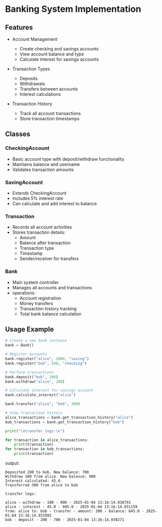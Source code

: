 # Banking System Implementation

## Features

- Account Management
  - Create checking and savings accounts
  - View account balance and type
  - Calculate interest for savings accounts

- Transaction Types
  - Deposits
  - Withdrawals 
  - Transfers between accounts
  - Interest calculations

- Transaction History
  - Track all account transactions
  - Store transaction timestamps

## Classes

### CheckingAccount
- Basic account type with deposit/withdraw functionality
- Maintains balance and username
- Validates transaction amounts

### SavingAccount
- Extends CheckingAccount
- Includes 5% interest rate
- Can calculate and add interest to balance

### Transaction
- Records all account activities
- Stores transaction details:
  - Amount
  - Balance after transaction
  - Transaction type
  - Timestamp
  - Sender/receiver for transfers

### Bank
- Main system controller
- Manages all accounts and transactions
- operations:
  - Account registration
  - Money transfers
  - Transaction history tracking
  - Total bank balance calculation

## Usage Example

```python
# Create a new bank instance
bank = Bank()

# Register accounts
bank.register("alice", 1000, "saving")
bank.register("bob", 500, "checking")

# Perform transactions
bank.deposit("bob", 200)
bank.withdraw("alice", 100)

# Calculate interest for savings account
bank.calculate_interest("alice")

bank.transfer("alice", "bob", 300)

# View transaction history
alice_transactions = bank.get_transaction_history("alice")
bob_transactions = bank.get_transaction_history("bob")

print("\ntransfer logs:\n")

for transaction in alice_transactions:
    print(transaction)
for transaction in bob_transactions:
    print(transaction)
```

output:
```
Deposited 200 to bob. New balance: 700
Withdrew 100 from alice. New balance: 900
Interest calculated: 45.0
Transferred 300 from alice to bob

transfer logs:

alice - withdraw - 100 - 900 - 2025-01-04 13:16:14.930791
alice - interest - 45.0 - 945.0 - 2025-01-04 13:16:14.931159
from: alice to: bob - transfer - amount: 300 - balance: 645.0 - 2025-01-04 13:16:14.931992
bob - deposit - 200 - 700 - 2025-01-04 13:16:14.930271
```